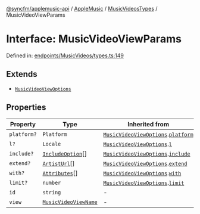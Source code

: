 [@syncfm/applemusic-api](../../../../../../globals.md) / [AppleMusic](../../../index.md) / [MusicVideosTypes](../index.md) / MusicVideoViewParams

# Interface: MusicVideoViewParams

Defined in: [endpoints/MusicVideos/types.ts:149](https://github.com/sync-fm/applemusic-api/blob/9471caba6a6b5bc92263ffc6e5d9c04672ec1f7f/src/endpoints/MusicVideos/types.ts#L149)

## Extends

- [`MusicVideoViewOptions`](MusicVideoViewOptions.md)

## Properties

| Property | Type | Inherited from | Defined in |
| ------ | ------ | ------ | ------ |
| <a id="platform"></a> `platform?` | `Platform` | [`MusicVideoViewOptions`](MusicVideoViewOptions.md).[`platform`](MusicVideoViewOptions.md#platform) | [endpoints/MusicVideos/types.ts:133](https://github.com/sync-fm/applemusic-api/blob/9471caba6a6b5bc92263ffc6e5d9c04672ec1f7f/src/endpoints/MusicVideos/types.ts#L133) |
| <a id="l"></a> `l?` | `Locale` | [`MusicVideoViewOptions`](MusicVideoViewOptions.md).[`l`](MusicVideoViewOptions.md#l) | [endpoints/MusicVideos/types.ts:134](https://github.com/sync-fm/applemusic-api/blob/9471caba6a6b5bc92263ffc6e5d9c04672ec1f7f/src/endpoints/MusicVideos/types.ts#L134) |
| <a id="include"></a> `include?` | [`IncludeOption`](../enumerations/IncludeOption.md)[] | [`MusicVideoViewOptions`](MusicVideoViewOptions.md).[`include`](MusicVideoViewOptions.md#include) | [endpoints/MusicVideos/types.ts:135](https://github.com/sync-fm/applemusic-api/blob/9471caba6a6b5bc92263ffc6e5d9c04672ec1f7f/src/endpoints/MusicVideos/types.ts#L135) |
| <a id="extend"></a> `extend?` | [`ArtistUrl`](../enumerations/ExtendOption.md#artisturl)[] | [`MusicVideoViewOptions`](MusicVideoViewOptions.md).[`extend`](MusicVideoViewOptions.md#extend) | [endpoints/MusicVideos/types.ts:136](https://github.com/sync-fm/applemusic-api/blob/9471caba6a6b5bc92263ffc6e5d9c04672ec1f7f/src/endpoints/MusicVideos/types.ts#L136) |
| <a id="with"></a> `with?` | [`Attributes`](../enumerations/WithOption.md#attributes)[] | [`MusicVideoViewOptions`](MusicVideoViewOptions.md).[`with`](MusicVideoViewOptions.md#with) | [endpoints/MusicVideos/types.ts:137](https://github.com/sync-fm/applemusic-api/blob/9471caba6a6b5bc92263ffc6e5d9c04672ec1f7f/src/endpoints/MusicVideos/types.ts#L137) |
| <a id="limit"></a> `limit?` | `number` | [`MusicVideoViewOptions`](MusicVideoViewOptions.md).[`limit`](MusicVideoViewOptions.md#limit) | [endpoints/MusicVideos/types.ts:138](https://github.com/sync-fm/applemusic-api/blob/9471caba6a6b5bc92263ffc6e5d9c04672ec1f7f/src/endpoints/MusicVideos/types.ts#L138) |
| <a id="id"></a> `id` | `string` | - | [endpoints/MusicVideos/types.ts:150](https://github.com/sync-fm/applemusic-api/blob/9471caba6a6b5bc92263ffc6e5d9c04672ec1f7f/src/endpoints/MusicVideos/types.ts#L150) |
| <a id="view"></a> `view` | [`MusicVideoViewName`](../enumerations/MusicVideoViewName.md) | - | [endpoints/MusicVideos/types.ts:151](https://github.com/sync-fm/applemusic-api/blob/9471caba6a6b5bc92263ffc6e5d9c04672ec1f7f/src/endpoints/MusicVideos/types.ts#L151) |
